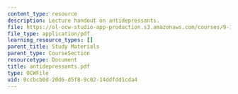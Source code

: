 ```yaml
---
content_type: resource
description: Lecture handout on antidepressants.
file: https://ol-ocw-studio-app-production.s3.amazonaws.com/courses/9-15-biochemistry-and-pharmacology-of-synaptic-transmission-fall-2007/0ccbcb0d20d6d5f89c0214ddfdd1cda4_antidepressants.pdf
file_type: application/pdf
learning_resource_types: []
parent_title: Study Materials
parent_type: CourseSection
resourcetype: Document
title: antidepressants.pdf
type: OCWFile
uid: 0ccbcb0d-20d6-d5f8-9c02-14ddfdd1cda4
---
```

